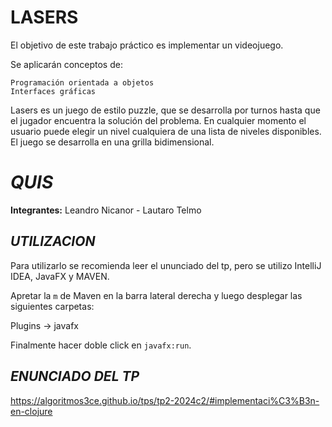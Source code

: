 # **LASERS**
El objetivo de este trabajo práctico es implementar un videojuego.

Se aplicarán conceptos de:

    Programación orientada a objetos
    Interfaces gráficas
Lasers es un juego de estilo puzzle, que se desarrolla por turnos hasta que el jugador encuentra la solución del problema.
En cualquier momento el usuario puede elegir un nivel cualquiera de una lista de niveles disponibles.
El juego se desarrolla en una grilla bidimensional.
# *QUIS*
**Integrantes:**
Leandro Nicanor -
Lautaro Telmo

## *UTILIZACION*
Para utilizarlo se recomienda leer el ununciado del tp, pero se utilizo IntelliJ IDEA, JavaFX y MAVEN.

Apretar la `m` de Maven en la barra lateral derecha y luego desplegar las siguientes carpetas:

Plugins -> javafx 

Finalmente hacer doble click en `javafx:run`.
## *ENUNCIADO DEL TP*

https://algoritmos3ce.github.io/tps/tp2-2024c2/#implementaci%C3%B3n-en-clojure